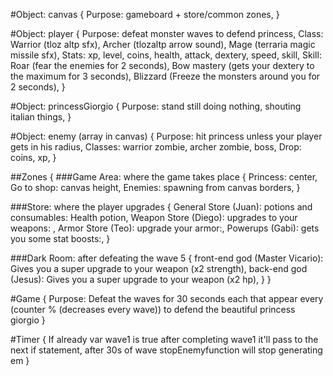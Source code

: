 #Object: canvas {
  Purpose: gameboard + store/common zones,
}


#Object: player {
  Purpose: defeat monster waves to defend princess,
  Class: Warrior (tloz altp sfx), Archer (tlozaltp arrow sound), Mage (terraria magic missile sfx),
  Stats: xp, level, coins, health, attack, dextery, speed, skill,
  Skill: Roar (fear the enemies for 2 seconds), Bow mastery (gets your dextery to the maximum for 3 seconds), Blizzard (Freeze the monsters around you for 2 seconds),
}

#Object: princessGiorgio {
  Purpose: stand still doing nothing, shouting italian things,
}

#Object: enemy (array in canvas) {
  Purpose: hit princess unless your player gets in his radius,
  Classes: warrior zombie, archer zombie, boss,
  Drop: coins, xp,
}


##Zones {
  ###Game Area: where the game takes place {
    Princess: center,
    Go to shop: canvas height,
    Enemies: spawning from canvas borders,
  }

  ###Store: where the player upgrades {
    General Store (Juan): potions and consumables: Health potion,
    Weapon Store (Diego): upgrades to your weapons: ,
    Armor Store (Teo): upgrade your armor:,
    Powerups (Gabi): gets you some stat boosts:,
  }

  ###Dark Room: after defeating the wave 5 {
    front-end god (Master Vicario): Gives you a super upgrade to your weapon (x2 strength),
    back-end god (Jesus): Gives you a super upgrade to your weapon (x2 hp),
  }
}

#Game {
Purpose: Defeat the waves for 30 seconds each that appear every (counter % (decreases every wave)) to defend the beautiful princess giorgio
}


#Timer {
  If already var wave1 is true after completing wave1 it'll pass to the next if statement,
  after 30s of wave stopEnemyfunction will stop generating em
}